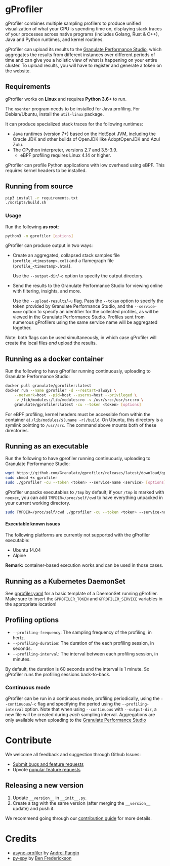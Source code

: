 # gProfiler
gProfiler combines multiple sampling profilers to produce unified visualization of
what your CPU is spending time on, displaying stack traces of your processes
across native programs (includes Golang, Rust & C++), Java and Python runtimes, and kernel routines.

gProfiler can upload its results to the [Granulate Performance Studio](https://profiler.granulate.io/), which aggregates the results from different instances over different periods of time and can give you a holistic view of what is happening on your entire cluster.
To upload results, you will have to register and generate a token on the website.

## Requirements
gProfiler works on **Linux** and requires **Python 3.6+** to run.

The `nsenter` program needs to be installed for Java profiling. For Debian/Ubuntu, install the `util-linux` package.

It can produce specialized stack traces for the following runtimes:
* Java runtimes (version 7+) based on the HotSpot JVM,
including the Oracle JDK and other builds of OpenJDK like AdoptOpenJDK and Azul Zulu.
* The CPython interpreter, versions 2.7 and 3.5-3.9.
  * eBPF profiling requires Linux 4.14 or higher.

gProfiler can profile Python applications with low overhead using eBPF. This requires kernel
headers to be installed.

## Running from source
```bash
pip3 install -r requirements.txt
./scripts/build.sh
```

### Usage
Run the following **as root**:
```bash
python3 -m gprofiler [options]
```

gProfiler can produce output in two ways:

* Create an aggregated, collapsed stack samples file (`profile_<timestamp>.col`)
  and a flamegraph file (`profile_<timestamp>.html`).

  Use the `--output-dir`/`-o` option to specify the output directory.

* Send the results to the Granulate Performance Studio for viewing online with
  filtering, insights, and more.

  Use the `--upload-results`/`-u` flag. Pass the `--token` option to specify the token
  provided by Granulate Performance Studio, and the `--service-name` option to specify an identifier
  for the collected profiles, as will be viewed in the Granulate Performance Studio. Profiles sent from numerous
  gProfilers using the same service name will be aggregated together.

Note: both flags can be used simultaneously, in which case gProfiler will create the local files *and* upload
the results.

## Running as a docker container
Run the following to have gProfiler running continuously, uploading to Granulate Performance Studio:
```bash
docker pull granulate/gprofiler:latest
docker run --name gprofiler -d --restart=always \
    --network=host --pid=host --userns=host --privileged \
    -v /lib/modules:/lib/modules:ro -v /usr/src:/usr/src:ro \
    granulate/gprofiler:latest -cu --token <token> [options]
```

For eBPF profiling, kernel headers must be accessible from within the container at
`/lib/modules/$(uname -r)/build`. On Ubuntu, this directory is a symlink pointing to `/usr/src`.
The command above mounts both of these directories.

## Running as an executable
Run the following to have gprofiler running continuously, uploading to Granulate Performance Studio:
```bash
wget https://github.com/Granulate/gprofiler/releases/latest/download/gprofiler
sudo chmod +x gprofiler
sudo ./gprofiler -cu --token <token> --service-name <service> [options]
```
gProfiler unpacks executables to `/tmp` by default; if your `/tmp` is marked with `noexec`,
you can add `TMPDIR=/proc/self/cwd` to have everything unpacked in your current working directory.

```bash
sudo TMPDIR=/proc/self/cwd ./gprofiler -cu --token <token> --service-name <service> [options]
```

#### Executable known issues
The following platforms are currently not supported with the gProfiler executable:
+ Ubuntu 14.04
+ Alpine

**Remark:** container-based execution works and can be used in those cases.

## Running as a Kubernetes DaemonSet
See [gprofiler.yaml](deploy/k8s/gprofiler.yaml) for a basic template of a DaemonSet running gProfiler.
Make sure to insert the `GPROFILER_TOKEN` and `GPROFILER_SERVICE` variables in the appropriate location!

## Profiling options
* `--profiling-frequency`: The sampling frequency of the profiling, in hertz.
* `--profiling-duration`: The duration of the each profiling session, in seconds.
* `--profiling-interval`: The interval between each profiling session, in minutes.

By default, the duration is 60 seconds and the interval is 1 minute. So gProfiler runs the profiling
sessions back-to-back.

### Continuous mode
gProfiler can be run in a continuous mode, profiling periodically,
using the `--continuous`/`-c` flag and specifying the period using the `--profiling-interval` option.
Note that when using `--continuous` with `--output-dir`, a new file will be created during *each* sampling interval.
Aggregations are only available when uploading to the [Granulate Performance Studio](https://profiler.granulate.io/)

# Contribute
We welcome all feedback and suggestion through Github Issues:
* [Submit bugs and feature requests](https://github.com/granulate/gprofiler/issues)
* Upvote [popular feature requests](https://github.com/granulate/gprofiler/issues?q=is%3Aopen+is%3Aissue+label%3Aenhancement+sort%3Areactions-%2B1-desc+)

## Releasing a new version
1. Update `__version__` in `__init__.py`.
2. Create a tag with the same version (after merging the `__version__` update) and push it.

We recommend going through our [contribution guide](https://github.com/granulate/gprofiler/blob/master/CONTRIBUTING.md) for more details.

# Credits
* [async-profiler](https://github.com/jvm-profiling-tools/async-profiler) by [Andrei Pangin](https://github.com/apangin)
* [py-spy](https://github.com/benfred/py-spy) by [Ben Frederickson](https://github.com/benfred)

